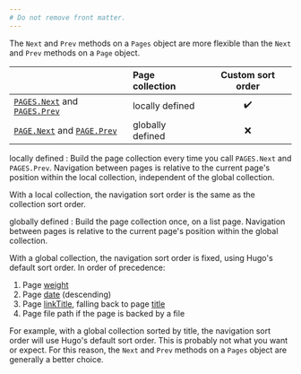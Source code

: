 ```yaml
---
# Do not remove front matter.
---
```


The `Next` and `Prev` methods on a `Pages` object are more flexible than the `Next` and `Prev` methods on a `Page` object.

||Page collection|Custom sort order
:--|:--|:-:
[`PAGES.Next`] and [`PAGES.Prev`]|locally defined|✔️
[`PAGE.Next`] and [`PAGE.Prev`]|globally defined|❌

[`PAGES.Next`]: /methods/pages/next
[`PAGES.Prev`]: /methods/pages/prev
[`PAGE.Next`]: /methods/page/next
[`PAGE.Prev`]: /methods/page/prev

locally defined
: Build the page collection every time you call `PAGES.Next` and `PAGES.Prev`. Navigation between pages is relative to the current page's position within the local collection, independent of the global collection.

With a local collection, the navigation sort order is the same as the collection sort order.

globally defined
: Build the page collection once, on a list page. Navigation between pages is relative to the current page's position within the global collection.

With a global collection, the navigation sort order is fixed, using Hugo's default sort order. In order of precedence:

1. Page [weight]
2. Page [date] (descending)
3. Page [linkTitle], falling back to page [title]
4. Page file path if the page is backed by a file

For example, with a global collection sorted by title, the navigation sort order will use Hugo's default sort order. This is probably not what you want or expect. For this reason, the `Next` and `Prev` methods on a `Pages` object are generally a better choice.

[date]: /methods/page/date
[weight]: /methods/page/weight
[linkTitle]: /methods/page/linktitle
[title]: /methods/page/title

